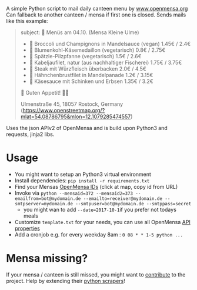 A simple Python script to mail daily canteen menu by www.openmensa.org
Can fallback to another canteen / mensa if first one is closed.
Sends mails like this example:
> subject: 🍴 Menüs am 04.10. (Mensa Kleine Ulme)
> * 🥕 Broccoli und Champignons in Mandelsauce (vegan) 1.45€ / 2.4€
> * 🍳 Blumenkohl-Käsemedaillon (vegetarisch) 0.8€ / 2.75€
> * 🍳 Spätzle-Pilzpfanne (vegetarisch) 1.5€ / 2.6€
> * 🍖 Kabeljaufilet, natur (aus nachhaltiger Fischerei) 1.75€ / 3.75€
> * 🍖 Steak mit Würzfleisch überbacken 2.0€ / 4.5€
> * 🍖 Hähnchenbrustfilet in Mandelpanade 1.2€ / 3.15€
> * 🍖 Käsesauce mit Schinken und Erbsen 1.35€ / 3.2€
>
> 🍳 Guten Appetit! 👨🍳
>
> Ulmenstraße 45, 18057 Rostock, Germany (https://www.openstreetmap.org/?mlat=54.08786795&mlon=12.1079285474557)

Uses the json APIv2 of OpenMensa and is build upon Python3 and requests, jinja2 libs.

# Usage

* You might want to setup an Python3 virtual environment
* Install dependencies: `pip install -r requirements.txt`
* Find your Mensas [OpenMensa IDs](https://openmensa.org) (click at map, copy id from URL)
* Invoke via `python --mensaid=372 --mensaid2=373 --emailfrom=bot@mydomain.de --emailto=receiver@mydomain.de --smtpserver=mydomain.de --smtpuser=bot@mydomain.de --smtppass=secret`
  * you might wan to add `--date=2017-10-1`if you prefer not todays meals
* Customize `template.txt` for your needs, you can use all OpenMensa [API properties](openmensa.org/api/v2/canteens/)
* Add a cronjob e.g. for every weekday 8am : `0 08 * * 1-5 python ...`

# Mensa missing?

If your mensa / canteen is still missed, you might want to [contribute](https://openmensa.org/contribute) to the project. Help by extending their [python scrapers](https://github.com/mswart/openmensa-parsers)!
